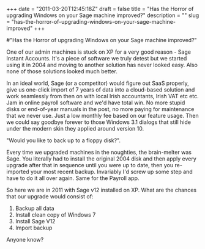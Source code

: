 +++
date = "2011-03-20T12:45:18Z"
draft = false
title = "Has the Horror of upgrading Windows on your Sage machine improved?"
description = ""
slug = "has-the-horror-of-upgrading-windows-on-your-sage-machine-improved"
+++

#"Has the Horror of upgrading Windows on your Sage machine improved?"


 One of our admin machines is stuck on XP for a very good reason - Sage Instant Accounts. It&#39;s a piece of software we truly detest but we started using it in 2004 and moving to another solution has never looked easy. Also none of those solutions looked much better.<p /><div>In an ideal world, Sage (or a competitor) would figure out SaaS properly, give us one-click import of 7 years of data into a cloud-based solution and work seamlessly from then on with local Irish accountants, Irish VAT etc etc. Jam in online payroll software and we&#39;d have total win. No more stupid disks or end-of-year manuals in the post, no more paying for maintenance that we never use. Just a low monthly fee based on our feature usage. Then we could say goodbye forever to those Windows 3.1 dialogs that still hide under the modern skin they applied around version 10.</div> <p /><div>&quot;Would you like to back up to a floppy disk?&quot;. <p /><div>Every time we upgraded machines in the noughties, the brain-melter was Sage. You literally had to install the original 2004 disk and then apply every upgrade after that in sequence until you were up to date, then you re-imported your most recent backup. Invariably I&#39;d screw up some step and have to do it all over again. Same for the Payroll app.</div> <p /><div>So here we are in 2011 with Sage v12 installed on XP. What are the chances that our upgrade would consist of:</div><div><ol><li>Backup all data</li><li>Install clean copy of Windows 7</li><li>Install Sage V12</li> <li>Import backup</li></ol><div>Anyone know?</div><p /><p /></div></div>
 